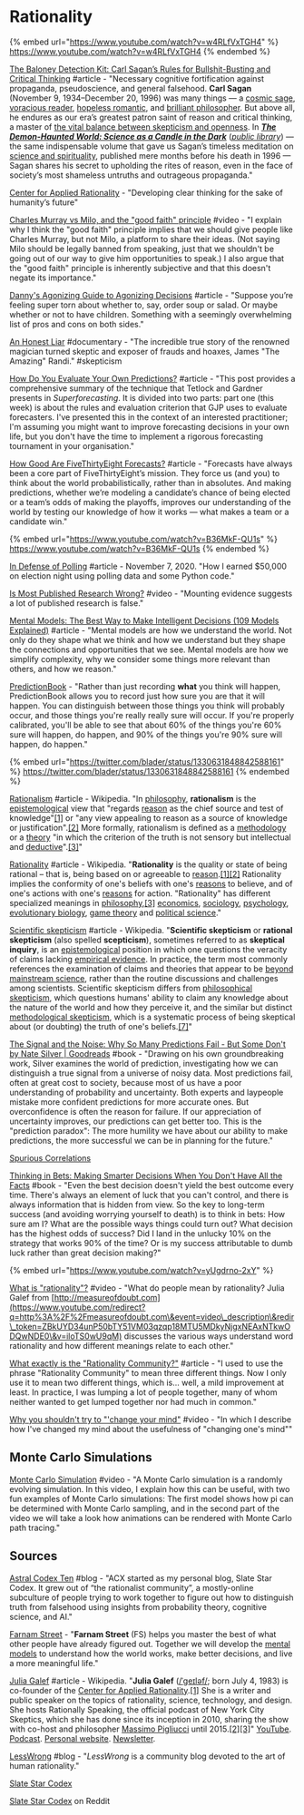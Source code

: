 # Rationality

{% embed url="https://www.youtube.com/watch?v=w4RLfVxTGH4" %}
https://www.youtube.com/watch?v=w4RLfVxTGH4
{% endembed %}

[The Baloney Detection Kit: Carl Sagan’s Rules for Bullshit-Busting and Critical Thinking](https://www.brainpickings.org/2014/01/03/baloney-detection-kit-carl-sagan/) #article - "Necessary cognitive fortification against propaganda, pseudoscience, and general falsehood. **Carl Sagan** (November 9, 1934–December 20, 1996) was many things — a [cosmic sage](https://www.brainpickings.org/2012/12/10/pale-blue-dot-motion-graphics/), [voracious reader](https://www.brainpickings.org/2012/07/11/carl-sagan-reading-list/), [hopeless romantic](https://www.brainpickings.org/2011/12/27/the-voyagers-penny-lane-carl-sagan/), and [brilliant philosopher](https://www.brainpickings.org/2013/12/20/carl-sagan-varieties-of-scientific-experience/). But above all, he endures as our era’s greatest patron saint of reason and critical thinking, a master of [the vital balance between skepticism and openness](https://www.brainpickings.org/2012/05/23/carl-sagan-the-burden-of-skepticism/). In [_**The Demon-Haunted World: Science as a Candle in the Dark**_](http://www.amazon.com/The-Demon-Haunted-World-Science-Candle/dp/0345409469/?tag=braipick-20) ([_public library_](http://www.worldcat.org/title/demon-haunted-world-science-as-a-candle-in-the-dark/oclc/32855551\&referer=brief\_results)) — the same indispensable volume that gave us Sagan’s timeless meditation on [science and spirituality](https://www.brainpickings.org/2013/06/12/carl-sagan-on-science-and-spirituality/), published mere months before his death in 1996 — Sagan shares his secret to upholding the rites of reason, even in the face of society’s most shameless untruths and outrageous propaganda."

[Center for Applied Rationality](https://rationality.org) - "Developing clear thinking for the sake of humanity’s future"

[Charles Murray vs Milo, and the "good faith" principle](https://www.youtube.com/watch?v=3ub73hWrORo) #video - "I explain why I think the "good faith" principle implies that we should give people like Charles Murray, but not Milo, a platform to share their ideas. (Not saying Milo should be legally banned from speaking, just that we shouldn't be going out of our way to give him opportunities to speak.) I also argue that the "good faith" principle is inherently subjective and that this doesn't negate its importance."

[Danny's Agonizing Guide to Agonizing Decisions](http://doc.dreev.es/torn) #article - "Suppose you’re feeling super torn about whether to, say, order soup or salad. Or maybe whether or not to have children. Something with a seemingly overwhelming list of pros and cons on both sides."

[An Honest Liar](https://www.hoopladigital.com/title/13408321) #documentary - "The incredible true story of the renowned magician turned skeptic and exposer of frauds and hoaxes, James "The Amazing" Randi." #skepticism

[How Do You Evaluate Your Own Predictions?](https://commoncog.com/blog/how-do-you-evaluate-your-own-predictions/) #article - "This post provides a comprehensive summary of the technique that Tetlock and Gardner presents in _Superforecasting_. It is divided into two parts: part one (this week) is about the rules and evaluation criterion that GJP uses to evaluate forecasters. I've presented this in the context of an interested practitioner; I'm assuming you might want to improve forecasting decisions in your own life, but you don't have the time to implement a rigorous forecasting tournament in your organisation."

[How Good Are FiveThirtyEight Forecasts?](https://projects.fivethirtyeight.com/checking-our-work/) #article - "Forecasts have always been a core part of FiveThirtyEight’s mission. They force us (and you) to think about the world probabilistically, rather than in absolutes. And making predictions, whether we’re modeling a candidate’s chance of being elected or a team’s odds of making the playoffs, improves our understanding of the world by testing our knowledge of how it works — what makes a team or a candidate win."

{% embed url="https://www.youtube.com/watch?v=B36MkF-QU1s" %}
https://www.youtube.com/watch?v=B36MkF-QU1s
{% endembed %}

[In Defense of Polling](https://nickyoder.com/in-defense-of-polling/) #article - November 7, 2020. "How I earned $50,000 on election night using polling data and some Python code."

[Is Most Published Research Wrong?](https://www.youtube.com/watch?v=42QuXLucH3Q) #video - "Mounting evidence suggests a lot of published research is false."

[Mental Models: The Best Way to Make Intelligent Decisions (109 Models Explained)](https://fs.blog/mental-models/) #article - "Mental models are how we understand the world. Not only do they shape what we think and how we understand but they shape the connections and opportunities that we see. Mental models are how we simplify complexity, why we consider some things more relevant than others, and how we reason."

[PredictionBook](https://predictionbook.com) - "Rather than just recording **what** you think will happen, PredictionBook allows you to record just how sure you are that it will happen. You can distinguish between those things you think will probably occur, and those things you're really really sure will occur. If you're properly calibrated, you'll be able to see that about 60% of the things you're 60% sure will happen, do happen, and 90% of the things you're 90% sure will happen, do happen."

{% embed url="https://twitter.com/blader/status/1330631848842588161" %}
https://twitter.com/blader/status/1330631848842588161
{% endembed %}

[Rationalism](https://en.wikipedia.org/wiki/Rationalism) #article - Wikipedia. "In [philosophy](https://en.wikipedia.org/wiki/Philosophy), **rationalism** is the [epistemological](https://en.wikipedia.org/wiki/Epistemology) view that "regards [reason](https://en.wikipedia.org/wiki/Reason) as the chief source and test of knowledge"[\[1\]](https://en.wikipedia.org/wiki/Rationalism#cite\_note-Encyclop%C3%A6dia\_Britannica:\_Rationalism-1) or "any view appealing to reason as a source of knowledge or justification".[\[2\]](https://en.wikipedia.org/wiki/Rationalism#cite\_note-Lacey\_286-2) More formally, rationalism is defined as a [methodology](https://en.wikipedia.org/wiki/Methodology) or a [theory](https://en.wikipedia.org/wiki/Theory) "in which the criterion of the truth is not sensory but intellectual and [deductive](https://en.wikipedia.org/wiki/Deductive)".[\[3\]](https://en.wikipedia.org/wiki/Rationalism#cite\_note-Bourke\_263-3)"

[Rationality](https://en.wikipedia.org/wiki/Rationality) #article - Wikipedia. "**Rationality** is the quality or state of being rational – that is, being based on or agreeable to [reason](https://en.wikipedia.org/wiki/Reason).[\[1\]](https://en.wikipedia.org/wiki/Rationality#cite\_note-1)[\[2\]](https://en.wikipedia.org/wiki/Rationality#cite\_note-2) Rationality implies the conformity of one's beliefs with one's [reasons](https://en.wikipedia.org/wiki/Reason\_\(argument\)) to believe, and of one's actions with one's [reasons](https://en.wikipedia.org/wiki/Reason\_\(argument\)) for action. "Rationality" has different specialized meanings in [philosophy](https://en.wikipedia.org/wiki/Philosophy),[\[3\]](https://en.wikipedia.org/wiki/Rationality#cite\_note-3) [economics](https://en.wikipedia.org/wiki/Economics), [sociology](https://en.wikipedia.org/wiki/Sociology), [psychology](https://en.wikipedia.org/wiki/Psychology), [evolutionary biology](https://en.wikipedia.org/wiki/Evolutionary\_biology), [game theory](https://en.wikipedia.org/wiki/Game\_theory) and [political science](https://en.wikipedia.org/wiki/Political\_science)."

[Scientific skepticism](https://en.wikipedia.org/wiki/Skeptical\_movement#Scientific\_skepticism) #article - Wikipedia. "**Scientific skepticism** or **rational skepticism** (also spelled **scepticism**), sometimes referred to as **skeptical inquiry**, is an [epistemological](https://en.wikipedia.org/wiki/Epistemology) position in which one questions the veracity of claims lacking [empirical evidence](https://en.wikipedia.org/wiki/Empirical\_evidence). In practice, the term most commonly references the examination of claims and theories that appear to be [beyond mainstream science](https://en.wikipedia.org/wiki/Pseudoscience), rather than the routine discussions and challenges among scientists. Scientific skepticism differs from [philosophical skepticism](https://en.wikipedia.org/wiki/Philosophical\_skepticism), which questions humans' ability to claim any knowledge about the nature of the world and how they perceive it, and the similar but distinct [methodological skepticism](https://en.wikipedia.org/wiki/Cartesian\_doubt), which is a systematic process of being skeptical about (or doubting) the truth of one's beliefs.[\[7\]](https://en.wikipedia.org/wiki/Skeptical\_movement#cite\_note-Merton-7)"

[The Signal and the Noise: Why So Many Predictions Fail - But Some Don't by Nate Silver | Goodreads](https://www.goodreads.com/book/show/13588394-the-signal-and-the-noise?from\_search=true\&qid=MEEN6mCMC4\&rank=1) #book - "Drawing on his own groundbreaking work, Silver examines the world of prediction, investigating how we can distinguish a true signal from a universe of noisy data. Most predictions fail, often at great cost to society, because most of us have a poor understanding of probability and uncertainty. Both experts and laypeople mistake more confident predictions for more accurate ones. But overconfidence is often the reason for failure. If our appreciation of uncertainty improves, our predictions can get better too. This is the "prediction paradox": The more humility we have about our ability to make predictions, the more successful we can be in planning for the future."

[Spurious Correlations](https://www.tylervigen.com/spurious-correlations)

[Thinking in Bets: Making Smarter Decisions When You Don't Have All the Facts](https://www.goodreads.com/book/show/35957157-thinking-in-bets) #book - "Even the best decision doesn't yield the best outcome every time. There's always an element of luck that you can't control, and there is always information that is hidden from view. So the key to long-term success (and avoiding worrying yourself to death) is to think in bets: How sure am I? What are the possible ways things could turn out? What decision has the highest odds of success? Did I land in the unlucky 10% on the strategy that works 90% of the time? Or is my success attributable to dumb luck rather than great decision making?"

{% embed url="https://www.youtube.com/watch?v=yUgdrno-2xY" %}

[What is "rationality"?](https://www.youtube.com/watch?v=iloTS0wU9qM) #video - "What do people mean by rationality? Julia Galef from [http://measureofdoubt.com](https://www.youtube.com/redirect?q=http%3A%2F%2Fmeasureofdoubt.com\&event=video\_description\&redir\_token=ZBkUYD34unP50bTY51VM03qzqp18MTU5MDkyNjgxNEAxNTkwODQwNDE0\&v=iloTS0wU9qM) discusses the various ways understand word rationality and how different meanings relate to each other."

[What exactly is the "Rationality Community?"](https://www.lesswrong.com/posts/s8yvtCbbZW2S4WnhE/what-exactly-is-the-rationality-community) #article - "I used to use the phrase "Rationality Community" to mean three different things. Now I only use it to mean two different things, which is... well, a mild improvement at least. In practice, I was lumping a lot of people together, many of whom neither wanted to get lumped together nor had much in common."

[Why you shouldn't try to "'change your mind"](https://www.youtube.com/watch?v=d6PgCN7ySGQ) #video - "In which I describe how I've changed my mind about the usefulness of "changing one's mind""

## Monte Carlo Simulations

[Monte Carlo Simulation](https://www.youtube.com/watch?v=7ESK5SaP-bc) #video - "A Monte Carlo simulation is a randomly evolving simulation. In this video, I explain how this can be useful, with two fun examples of Monte Carlo simulations: The first model shows how pi can be determined with Monte Carlo sampling, and in the second part of the video we will take a look how animations can be rendered with Monte Carlo path tracing."

## Sources

[Astral Codex Ten](https://astralcodexten.substack.com) #blog - "ACX started as my personal blog, Slate Star Codex. It grew out of “the rationalist community”, a mostly-online subculture of people trying to work together to figure out how to distinguish truth from falsehood using insights from probability theory, cognitive science, and AI."

[Farnam Street](https://fs.blog) - "**Farnam Street** (FS) helps you master the best of what other people have already figured out. Together we will develop the [mental models](https://fs.blog/mental-models/) to understand how the world works, make better decisions, and live a more meaningful life."

[Julia Galef](https://en.wikipedia.org/wiki/Julia\_Galef) #article - Wikipedia. "**Julia Galef** ([/ˈɡeɪləf/](https://en.wikipedia.org/wiki/Help:IPA/English); born July 4, 1983) is co-founder of the [Center for Applied Rationality](https://en.wikipedia.org/wiki/Center\_for\_Applied\_Rationality).[\[1\]](https://en.wikipedia.org/wiki/Julia\_Galef#cite\_note-Matsakis2016-1) She is a writer and public speaker on the topics of rationality, science, technology, and design. She hosts Rationally Speaking, the official podcast of New York City Skeptics, which she has done since its inception in 2010, sharing the show with co-host and philosopher [Massimo Pigliucci](https://en.wikipedia.org/wiki/Massimo\_Pigliucci) until 2015.[\[2\]](https://en.wikipedia.org/wiki/Julia\_Galef#cite\_note-2)[\[3\]](https://en.wikipedia.org/wiki/Julia\_Galef#cite\_note-3)" [YouTube](https://www.youtube.com/user/measureofdoubt). [Podcast](http://rationallyspeakingpodcast.org/about/). [Personal website](https://juliagalef.com). [Newsletter](https://juliagalef.com/newsletter/).

[LessWrong](https://www.lesswrong.com) #blog - "_LessWrong_ is a community blog devoted to the art of human rationality."

[Slate Star Codex](https://slatestarcodex.com)

[Slate Star Codex](https://www.reddit.com/r/slatestarcodex/) on Reddit
